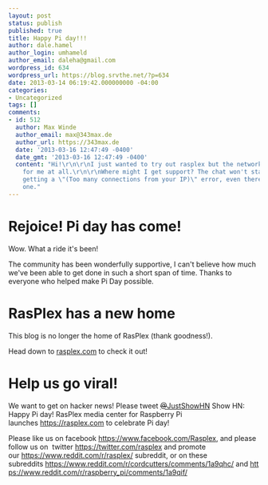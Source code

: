 ```yaml
---
layout: post
status: publish
published: true
title: Happy Pi day!!!
author: dale.hamel
author_login: umhameld
author_email: daleha@gmail.com
wordpress_id: 634
wordpress_url: https://blog.srvthe.net/?p=634
date: 2013-03-14 06:19:42.000000000 -04:00
categories:
- Uncategorized
tags: []
comments:
- id: 512
  author: Max Winde
  author_email: max@343max.de
  author_url: https://343max.de
  date: '2013-03-16 12:47:49 -0400'
  date_gmt: '2013-03-16 12:47:49 -0400'
  content: "Hi!\r\n\r\nI just wanted to try out rasplex but the network is not working
    for me at all.\r\n\r\nWhere might I get support? The chat won't start, I'm just
    getting a \"(Too many connections from your IP)\" error, even there is only exactly
    one."
---
```

<h1>Rejoice! Pi day has come!</h1>
Wow. What a ride it's been!

The community has been wonderfully supportive, I can't believe how much we've been able to get done in such a short span of time. Thanks to everyone who helped make Pi Day possible.
<h1>RasPlex has a new home</h1>
This blog is no longer the home of RasPlex (thank goodness!).

Head down to <a href="https://rasplex.com">rasplex.com</a> to check it out!
<h1>Help us go viral!</h1>
We want to get on hacker news! Please tweet <a href="https://twitter.com/JustShowHN"><s>@</s>JustShowHN</a> Show HN: Happy Pi day! RasPlex media center for Raspberry Pi launches <a href="https://rasplex.com/">https://rasplex.com</a> to celebrate Pi day!

Please like us on facebook <a href="https://www.facebook.com/Rasplex">https://www.facebook.com/Rasplex</a>, and please follow us on  twitter <a href="https://twitter.com/rasplex">https://twitter.com/rasplex</a> and promote our <a href="https://www.reddit.com/r/rasplex/">https://www.reddit.com/r/rasplex/</a> subreddit, or on these subreddits <a href="https://www.reddit.com/r/cordcutters/comments/1a9qhc/">https://www.reddit.com/r/cordcutters/comments/1a9qhc/</a> and <a href="https://www.reddit.com/r/raspberry_pi/comments/1a9qif/">https://www.reddit.com/r/raspberry_pi/comments/1a9qif/</a>

&nbsp;
